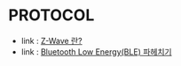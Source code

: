 # PROTOCOL
- link : [Z-Wave 란?](https://blog.naver.com/owcred601/220623424615)
- link : [Bluetooth Low Energy(BLE) 파헤치기](https://medium.com/@zoyi_product/bluetooth-low-energy-ble-84b03705ffca)